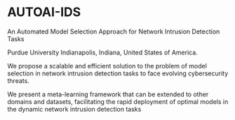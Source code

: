 # AUTOAI-IDS
An Automated Model Selection Approach for Network Intrusion Detection Tasks

Purdue University Indianapolis, Indiana, United States of America. 

We propose a scalable and efficient solution to the problem of model selection
in network intrusion detection tasks to face evolving cybersecurity threats.

We present a meta-learning framework that can be extended to other
domains and datasets, facilitating the rapid deployment of optimal models
in the dynamic network intrusion detection tasks

